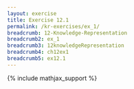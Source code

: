 ```yaml
---
layout: exercise
title: Exercise 12.1
permalink: /kr-exercises/ex_1/
breadcrumb: 12-Knowledge-Representation
breadcrumb2: ex_1
breadcrumb3: 12knowledgeRepresentation
breadcrumb4: ch12ex1
breadcrumb5: ex12.1
---
```


{% include mathjax_support %}

